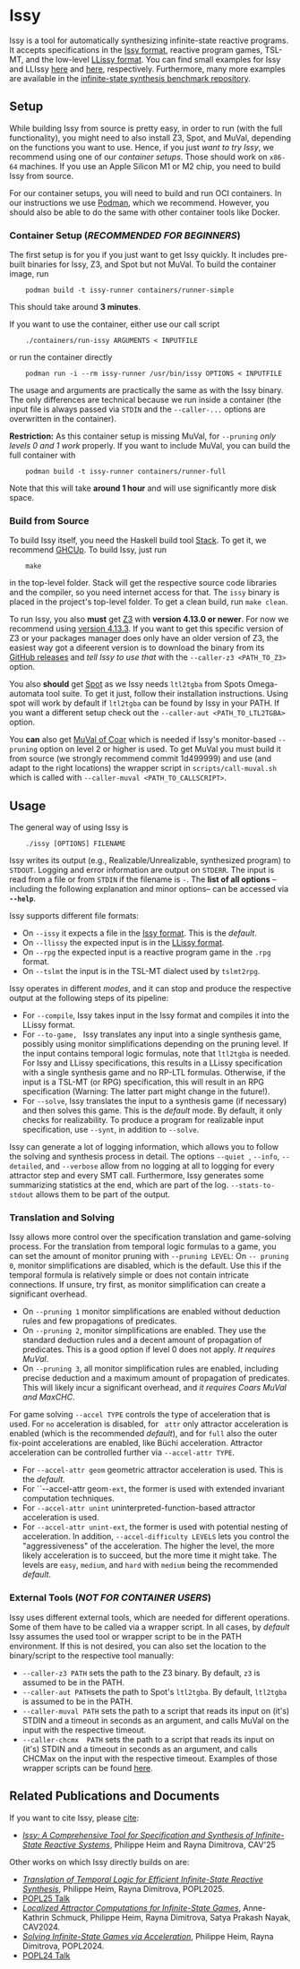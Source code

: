 # Issy

Issy is a tool for automatically synthesizing infinite-state reactive programs. It accepts specifications in the [Issy format](./docs/ISSYFORMAT.md), reactive program games, TSL-MT, and the low-level [LLissy format](./docs/LLISSYFORMAT.md). 
You can find small examples for Issy and LLIssy [here](./docs/sample.issy) and [here](./docs/sample.llissy), respectively. Furthermore, many more examples are available in the [infinite-state synthesis benchmark repository](https://github.com/phheim/infinite-state-reactive-synthesis-benchmarks).

## Setup

While building Issy from source is pretty easy, in order to run (with the full functionality), you might need to also install Z3, Spot, and MuVal, depending on the functions you want to use. Hence, if you just *want to try Issy*, we recommend using one of our *container setups*. Those should work on ``x86-64`` machines. If you use an Apple Silicon M1 or M2 chip, you need to build Issy from source.

For our container setups, you will need to build and run OCI containers. In our instructions we use [Podman](https://podman.io), which we recommend. However, you should also be able to do the same with other container tools like Docker.

### Container Setup (*RECOMMENDED FOR BEGINNERS*)

The first setup is for you if you just want to get Issy quickly. It includes pre-built binaries for Issy, Z3, and Spot but not MuVal. To build the container image, run
```
    podman build -t issy-runner containers/runner-simple
```
This should take around **3 minutes**.

If you want to use the container, either use our call script
```
    ./containers/run-issy ARGUMENTS < INPUTFILE
```
or run the container directly
```
    podman run -i --rm issy-runner /usr/bin/issy OPTIONS < INPUTFILE
```
The usage and arguments are practically the same as with the Issy binary. The only differences are technical because we run inside a container (the input file is always passed via ``STDIN`` and the ``--caller-...`` options are overwritten in the container). 

**Restriction:** As this container setup is missing MuVal, for ``--pruning`` *only levels 0 and 1 work* properly. If you want to include MuVal, you can build the full container with
```
    podman build -t issy-runner containers/runner-full
```
Note that this will take **around 1 hour** and will use significantly more disk space.

### Build from Source

To build Issy itself, you need the Haskell build tool [Stack](https://www.haskellstack.org/). To get it, we recommend [GHCUp](https://www.haskell.org/ghcup/).
To build Issy, just run
```
    make 
```
in the top-level folder. Stack will get the respective source code libraries and the compiler, so you need internet access for that. The ``issy`` binary is placed in the project's top-level folder. To get a clean build, run ``make clean``.

To run Issy, you also **must** get [Z3](https://github.com/Z3Prover/z3) with **version 4.13.0 or newer**. For now we recommend using [version 4.13.3](https://github.com/Z3Prover/z3/releases/tag/z3-4.13.3). If you want to get this specific version of Z3 or your packages manager does only have an older version of Z3, the easiest way got a difeerent version is to download the binary from its [GitHub releases](https://github.com/Z3Prover/z3/releases) and *tell Issy to use that* with the ``--caller-z3 <PATH_TO_Z3>`` option.

You also **should** get [Spot](https://spot.lre.epita.fr/) as we Issy needs ``ltl2tgba`` from Spots Omega-automata tool suite. To get it just, follow their installation instructions. Using spot will work by default if ``ltl2tgba`` can be found by Issy in your PATH. If you want a different setup check out the ``--caller-aut <PATH_TO_LTL2TGBA>`` option.

You **can** also get [MuVal of Coar](https://github.com/hiroshi-unno/coar) which is needed if Issy's monitor-based ``--pruning`` option on level 2 or higher is used. To get MuVal you must  build it from source (we strongly recommend commit 1d499999) and use (and adapt to the right locations) the wrapper script in ``scripts/call-muval.sh`` which is called with ``--caller-muval <PATH_TO_CALLSCRIPT>``.

## Usage

The general way of using Issy is
```
    ./issy [OPTIONS] FILENAME
```
Issy writes its output (e.g., Realizable/Unrealizable, synthesized program) to ``STDOUT``. Logging and error information are output on ``STDERR``. The input is read from a file or from ``STDIN`` if the filename is ``-``.
The **list of all options** –including the following explanation and minor options– can be accessed via **``--help``**.

Issy supports different file formats: 
- On ``--issy`` it expects a file in the [Issy format](./docs/ISSYFORMAT.md). This is the *default*.
- On ``--llissy`` the expected input is in the [LLissy format](./docs/LLISSYFORMAT.md).
- On ``--rpg`` the expected input is a reactive program game in the ``.rpg`` format.
- On ``--tslmt`` the input is in the TSL-MT dialect used by ``tslmt2rpg``.

Issy operates in different *modes*, and it can stop and produce the respective output at the following steps of its pipeline:
- For ``--compile``, Issy takes input in the Issy format and compiles it into the LLissy format.
- For ``--to-game, `` Issy translates any input into a single synthesis game, possibly using monitor simplifications depending on the pruning level. If the input contains temporal logic formulas, note that ``ltl2tgba`` is needed. For Issy and LLissy specifications, this results in a LLissy specification with a single synthesis game and no RP-LTL formulas. Otherwise, if the input is a TSL-MT (or RPG) specification, this will result in an RPG specification (Warning: The latter part might change in the future!).
- For ``--solve``, Issy translates the input to a synthesis game (if necessary) and then solves this game. This is the *default* mode. By default, it only checks for realizability. To produce a program for realizable input specification, use  ``--synt``, in addition to ``--solve``.

Issy can generate a lot of logging information, which allows you to follow the solving and synthesis process in detail. 
The options ``--quiet ``, ``--info``, ``--detailed``, and ``--verbose`` allow from no logging at all to logging for every attractor step and every SMT call. 
Furthermore, Issy generates some summarizing statistics at the end, which are part of the log. ``--stats-to-stdout`` allows them to be part of the output.


### Translation and Solving 

Issy allows more control over the specification translation and game-solving process. For the translation from temporal logic formulas to a game, you can set the amount of monitor pruning with ``--pruning LEVEL``: 
On ``-- pruning 0``, monitor simplifications are disabled, which is the default. Use this if the temporal formula is relatively simple or does not contain intricate connections. If unsure, try first, as monitor simplification can create a significant overhead.
- On ``--pruning 1`` monitor simplifications are enabled without deduction rules and few propagations of predicates.
- On ``--pruning 2``, monitor simplifications are enabled. They use the standard deduction rules and a decent amount of propagation of predicates. This is a good option if level 0 does not apply. *It requires MuVal*.
- On ``--pruning 3``, all monitor simplification rules are enabled, including precise deduction and a maximum amount of propagation of predicates. This will likely incur a significant overhead, and *it requires Coars MuVal and MaxCHC*.

For game solving ``--accel TYPE`` controls the type of acceleration that is used. For ``no`` acceleration is disabled, for `` attr`` only attractor acceleration is enabled (which is the recommended *default*), and for ``full`` also the outer fix-point accelerations are enabled, like Büchi acceleration. 
Attractor acceleration can be controlled further via ``--accel-attr TYPE``.
- For ``--accel-attr geom`` geometric attractor acceleration is used. This is the *default*.
- For ``--accel-attr geom`-ext`, the former is used with extended invariant computation techniques.
- For ``--accel-attr unint`` uninterpreted-function-based attractor acceleration is used.
- For ``--accel-attr unint-ext``, the former is used with potential nesting of acceleration.
In addition, ``--accel-difficulty LEVELS`` lets you control the "aggressiveness" of the acceleration. The higher the level, the more likely acceleration is to succeed, but the more time it might take. The levels are ``easy``, ``medium``, and ``hard`` with ``medium`` being the recommended *default*.

### External Tools (*NOT FOR CONTAINER USERS*)

Issy uses different external tools, which are needed for different operations. Some of them have to be called via a wrapper script. In all cases, by *default*  Issy assumes the used tool or wrapper script to be in the PATH environment. If this is not desired, you can also set the location to the binary/script to the respective tool manually:
- ``--caller-z3 PATH`` sets the path to the Z3 binary. By default, ``z3`` is assumed to be in the PATH.
- ``--caller-aut PATH``sets the path to Spot's ``ltl2tgba``. By default, ``ltl2tgba`` is assumed to be in the PATH.
- ``--caller-muval PATH`` sets the path to a script that reads its input on (it's) STDIN and a timeout in seconds as an argument, and calls MuVal on the input with the respective timeout.
- ``--caller-chcmx  PATH`` sets the path to a script that reads its input on (it's) STDIN and a timeout in seconds as an argument, and calls CHCMax on the input with the respective timeout.
Examples of those wrapper scripts can be found [here](./scripts).

## Related Publications and Documents

If you want to cite Issy, please [cite](./docs/issy.bib):
- [*Issy: A Comprehensive Tool for Specification and Synthesis of Infinite-State Reactive Systems*](https://doi.org/10.1007/978-3-031-98685-7_14), Philippe Heim and Rayna Dimitrova, CAV'25

Other works on which Issy directly builds on are:
- [*Translation of Temporal Logic for Efficient Infinite-State Reactive Synthesis*](https://doi.org/10.1145/3704888), Philippe Heim, Rayna Dimitrova, POPL2025.
- [POPL25 Talk](https://youtu.be/Mv0oqdhMfZo)
- [*Localized Attractor Computations for Infinite-State Games*](https://doi.org/10.1007/978-3-031-65633-0_7), Anne-Kathrin Schmuck, Philippe Heim, Rayna Dimitrova, Satya Prakash Nayak, CAV2024.
- [*Solving Infinite-State Games via Acceleration*](https://doi.org/10.1145/3632899), Philippe Heim, Rayna Dimitrova, POPL2024.
- [POPL24 Talk](https://youtu.be/3G0WaerPZpQ)

